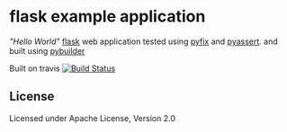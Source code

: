 # flask example application

*"Hello World"*
[flask](http://flask.pocoo.org/) web application
tested using
[pyfix](http://github.com/pyclectic/pyfix)
and
[pyassert](http://github.com/pyclectic/pyassert).
and built using
[pybuilder](http://pybuilder.github.com)

Built on travis
[![Build Status](https://secure.travis-ci.org/pyclectic/flask-example.png)](http://travis-ci.org/pyclectic/flask-example)
## License

Licensed under Apache License, Version 2.0

